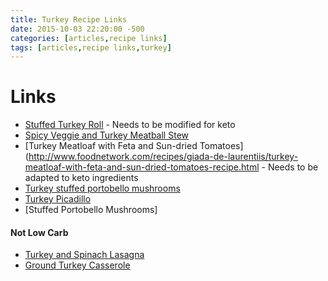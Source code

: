 ```yaml
---
title: Turkey Recipe Links
date: 2015-10-03 22:20:00 -500
categories: [articles,recipe links]
tags: [articles,recipe links,turkey]
---
```


# Links

-   [Stuffed Turkey Roll](http://www.tasteofhome.com/recipes/stuffed-turkey-roll) - Needs to be modified for keto
-   [Spicy Veggie and Turkey Meatball Stew](http://allrecipes.com/Recipe/Jesses-Spicy-Veggie-and-Turkey-Meatball-Stew/Detail.aspx)
-   [Turkey Meatloaf with Feta and Sun-dried Tomatoes](http://www.foodnetwork.com/recipes/giada-de-laurentiis/turkey-meatloaf-with-feta-and-sun-dried-tomatoes-recipe.html - Needs to be adapted to keto ingredients
-   [Turkey stuffed portobello mushrooms](http://recipes.sparkpeople.com/recipe-detail.asp?recipe=591987)
-   [Turkey Picadillo](http://allrecipes.com/recipe/turkey-picadillo-ii/)
-   [Stuffed Portobello Mushrooms]

#### Not Low Carb
-   [Turkey and Spinach Lasagna](http://www.foodnetwork.com/recipes/turkey-and-spinach-lasagna-recipe.html)
-   [Ground Turkey Casserole](http://allrecipes.com/recipe/ground-turkey-casserole/detail.aspx)

